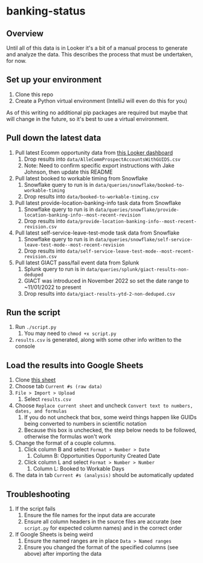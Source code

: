 # banking-status

## Overview
Until all of this data is in Looker it's a bit of a manual process to generate and analyze the data.  This describes the process that must be undertaken, for now.

## Set up your environment
1. Clone this repo
2. Create a Python virtual environment (IntelliJ will even do this for you)

As of this writing no additional pip packages are required but maybe that will change in the future, so it's best to use a virtual environment.

## Pull down the latest data
1. Pull latest Ecomm opportunity data from [this Looker dashboard](https://toasttab.looker.com/looks/11009)
   1. Drop results into `data/AlleCommProspectAccountsWithGUIDS.csv`
   1. Note: Need to confirm specific export instructions with Jake Johnson, then update this README
1. Pull latest booked to workable timing from Snowflake
   1. Snowflake query to run is in `data/queries/snowflake/booked-to-workable-timing`
   1. Drop results into `data/booked-to-workable-timing.csv`
1. Pull latest provide-location-banking-info task data from Snowflake
   1. Snowflake query to run is in `data/queries/snowflake/provide-location-banking-info--most-recent-revision`
   1. Drop results into `data/provide-location-banking-info--most-recent-revision.csv`
1. Pull latest self-service-leave-test-mode task data from Snowflake
   1. Snowflake query to run is in `data/queries/snowflake/self-service-leave-test-mode--most-recent-revision`
   1. Drop results into `data/self-service-leave-test-mode--most-recent-revision.csv`
1. Pull latest GIACT pass/fail event data from Splunk
   1. Splunk query to run is in `data/queries/splunk/giact-results-non-deduped`
   1. GIACT was introduced in November 2022 so set the date range to ~11/01/2022 to present
   1. Drop results into `data/giact-results-ytd-2-non-deduped.csv`

## Run the script
1. Run `./script.py`
   1. You may need to `chmod +x script.py`
1. `results.csv` is generated, along with some other info written to the console

## Load the results into Google Sheets
1. Clone [this sheet](https://docs.google.com/spreadsheets/d/1w6bIW2Y6dcwboHdNVA7C6c0Wjh0pY3jLgKyqPyhFmVY/edit#gid=1390792315)
1. Choose tab `Current #s (raw data)`
1. `File > Import > Upload`
   1. Select `results.csv`
1. Choose `Replace current sheet` and uncheck `Convert text to numbers, dates, and formulas`
   1. If you do not uncheck that box, some weird things happen like GUIDs being converted to numbers in scientific notation
   1. Because this box is unchecked, the step below needs to be followed, otherwise the formulas won't work
1. Change the format of a couple columns. 
   1. Click column B and select `Format > Number > Date`
      1. Column B: Opportunities Opportunity Created Date
   1. Click column L and select `Format > Number > Number`
      1. Column L: Booked to Workable Days 
1. The data in tab `Current #s (analysis)` should be automatically updated

## Troubleshooting
1. If the script fails
   1. Ensure the file names for the input data are accurate 
   1. Ensure all column headers in the source files are accurate (see `script.py` for expected column names) and in the correct order
1. If Google Sheets is being weird
   1. Ensure the named ranges are in place `Data > Named ranges`
   1. Ensure you changed the format of the specified columns (see above) after importing the data
